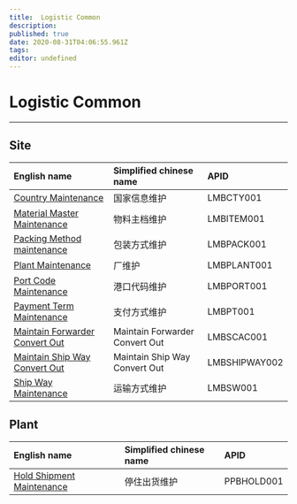 ```yaml
---
title:  Logistic Common
description: 
published: true
date: 2020-08-31T04:06:55.961Z
tags: 
editor: undefined
---
```


# Logistic Common

---
## **Site**

| English name                                                       | Simplified chinese name        | APID            |
| :------------------------------------------------------------------ | :------------------------------ | :--------------- |
| [Country Maintenance](LM/LMBCTY001_UI.md)               | 国家信息维护                   | LMBCTY001       |
| [Material Master Maintenance](LM/LMBITEM001_UI.md)      | 物料主档维护                   | LMBITEM001      |
| [Packing Method maintenance ](LM/LMBPACK001_UI.md)      | 包装方式维护                   | LMBPACK001      |
| [Plant Maintenance](LM/LMBPLANT001_UI.md)               | 厂维护                         | LMBPLANT001     |
| [Port Code Maintenance](LM/LMBPORT001_UI.md)            | 港口代码维护                   | LMBPORT001      |
| [Payment Term Maintenance](LM/LMBPT001_UI.md)           | 支付方式维护                   | LMBPT001        |
| [Maintain Forwarder Convert Out](LM/LMBSCAC001_UI.md)   | Maintain Forwarder Convert Out | LMBSCAC001      |
| [Maintain Ship Way Convert Out](LM/LMBSHIPWAY002_UI.md) | Maintain Ship Way Convert Out  | LMBSHIPWAY002   |
| [Ship Way Maintenance](LM/LMBSW001_UI.md)               | 运输方式维护                   | LMBSW001        |

## **Plant**

| English name                                                       | Simplified chinese name        | APID            |
| :------------------------------------------------------------------ | :------------------------------ | :--------------- |
| [Hold Shipment Maintenance](LM/PPBHOLD001_UI.md) | 停住出货维护 |PPBHOLD001 |